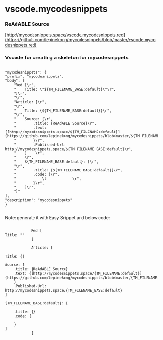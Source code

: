 
# vscode.mycodesnippets


### ReAdABLE Source

[http://mycodesnippets.space/vscode.mycodesnippets.red](https://github.com/lepinekong/mycodesnippets/blob/master/vscode.mycodesnippets.red)


### Vscode for creating a skeleton for mycodesnippets



```

"mycodesnippets": {
"prefix": "mycodesnippets",
"body": [
    "Red [\r",
    "    Title: \"${TM_FILENAME_BASE:default}\"\r",
    "]\r",
    "\r",
    "Article: [\r",
    "\r",
    "    Title: {${TM_FILENAME_BASE:default}}\r",
    "\r",
    "    Source: [\r",
    "        .title: {ReAdABLE Source}\r",
    "        .text: {[http://mycodesnippets.space/${TM_FILENAME:default}](https://github.com/lepinekong/mycodesnippets/blob/master/${TM_FILENAME:default})\r",
    "        }\r",
    "        .Published-Url: http://mycodesnippets.space/${TM_FILENAME_BASE:default}\r",
    "    ]    \r",
    "    \r",
    "    ${TM_FILENAME_BASE:default}: [\r",
    "\r",
    "        .title: {${TM_FILENAME_BASE:default}}\r",
    "        .code: {\r",
    "            \t            \r",
    "        }\r",
    "    ]\r",
    "]"
],
"description": "mycodesnippets"
}            
        
```


Note: generate it with Easy Snippet and below code: 


```

            Red [
Title: ""
            ]

            Article: [

Title: {}

Source: [
    .title: {ReAdABLE Source}
    .text: {[http://mycodesnippets.space/{TM_FILENAME:default}](https://github.com/lepinekong/mycodesnippets/blob/master/{TM_FILENAME:default})
    }
    .Published-Url: http://mycodesnippets.space/{TM_FILENAME_BASE:default}
]    

{TM_FILENAME_BASE:default}: [

    .title: {}
    .code: {
        
    }
]
            ]            
        
```


